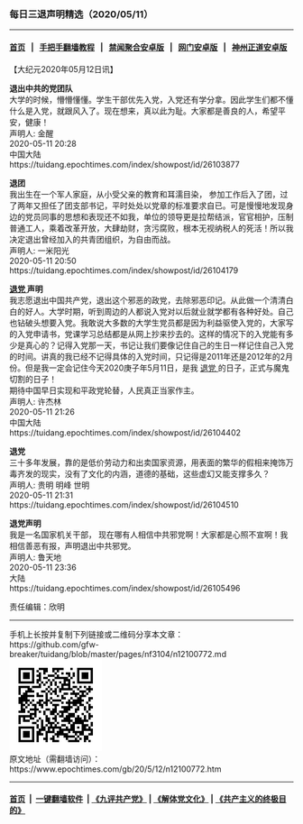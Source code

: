 ### 每日三退声明精选（2020/05/11）
------------------------

#### [首页](https://github.com/gfw-breaker/banned-news1/blob/master/README.md) &nbsp;&nbsp;|&nbsp;&nbsp; [手把手翻墙教程](https://github.com/gfw-breaker/guides/wiki) &nbsp;&nbsp;|&nbsp;&nbsp; [禁闻聚合安卓版](https://github.com/gfw-breaker/bn-android) &nbsp;&nbsp;|&nbsp;&nbsp; [网门安卓版](https://github.com/oGate2/oGate) &nbsp;&nbsp;|&nbsp;&nbsp; [神州正道安卓版](https://github.com/SzzdOgate/update) 



<div class="post_content" id="artbody" itemprop="articleBody">
 <!-- article content begin -->
 <p>
  【大纪元2020年05月12日讯】
 </p>
 <p>
  <strong>
   退出中共的党团队
  </strong>
  <br/>
  大学的时候，懵懵懂懂。学生干部优先入党，入党还有学分拿。因此学生们都不懂什么是入党，就跟风入了。现在想来，真以此为耻。大家都是善良的人，希望平安，健康！
  <br/>
  声明人: 金醒
  <br/>
  2020-05-11 20:28
  <br/>
  中国大陆
  <br/>
  https://tuidang.epochtimes.com/index/showpost/id/26103877
 </p>
 <p>
  <strong>
   退团
  </strong>
  <br/>
  我出生在一个军人家庭，从小受父亲的教育和耳濡目染， 参加工作后入了团，过了两年又担任了团支部书记，平时处处以党章的标准要求自已。可是慢慢地发现身边的党员同事的思想和表现还不如我，单位的领导更是拉帮结派，官官相护，压制普通工人，乘着改革开放，大肆劫财，贪污腐败，根本无视纳税人的死活！所以我决定退出曾经加入的共青团组织，为自由而战。
  <br/>
  声明人: 一米阳光
  <br/>
  2020-05-11 20:50
  <br/>
  https://tuidang.epochtimes.com/index/showpost/id/26104179
 </p>
 <p>
  <strong>
   <a href="https://www.epochtimes.com/gb/tag/%E9%80%80%E5%85%9A.html">
    退党
   </a>
   声明
  </strong>
  <br/>
  我志愿退出中国共产党，退出这个邪恶的政党，去除邪恶印记。从此做一个清清白白的好人。大学时期，听到周边的人都说入党对以后就业就学都有各种好处。自己也钻破头想要入党。我敢说大多数的大学生党员都是因为利益驱使入党的，大家写的入党申请书，党课学习总结都是从网上抄来抄去的。这样的情况下的入党能有多少是真心的？记得入党那一天，书记让我们要像记住自己的生日一样记住自己入党的时间。讲真的我已经不记得具体的入党时间，只记得是2011年还是2012年的2月份。但是我一定会记住今天2020庚子年5月11日，是我
  <a href="https://www.epochtimes.com/gb/tag/%E9%80%80%E5%85%9A.html">
   退党
  </a>
  的日子，正式与魔鬼切割的日子！
  <br/>
  期待中国早日实现和平政党轮替，人民真正当家作主。
  <br/>
  声明人: 许杰林
  <br/>
  2020-05-11 21:26
  <br/>
  中国大陆
  <br/>
  https://tuidang.epochtimes.com/index/showpost/id/26104402
 </p>
 <p>
  <strong>
   退党
  </strong>
  <br/>
  三十多年发展，靠的是低价劳动力和出卖国家资源，用表面的繁华的假相来掩饰万毒齐发的现实，没有了文化的内涵，道德的基础，这些虚幻又能支撑多久？
  <br/>
  声明人: 贵明 明峰 世明
  <br/>
  2020-05-11 21:31
  <br/>
  https://tuidang.epochtimes.com/index/showpost/id/26104510
 </p>
 <p>
  <strong>
   退党声明
  </strong>
  <br/>
  我是一名国家机关干部， 现在哪有人相信中共邪党啊！大家都是心照不宣啊！我相信善恶有报，声明退出中共邪党。
  <br/>
  声明人: 鲁天地
  <br/>
  2020-05-11 23:36
  <br/>
  大陆
  <br/>
  https://tuidang.epochtimes.com/index/showpost/id/26105496
 </p>
 <p>
  责任编辑：欣明
 </p>
 <!-- article content end -->
 <div id="below_article_ad">
 </div>
</div>

<hr/>
手机上长按并复制下列链接或二维码分享本文章：<br/>
https://github.com/gfw-breaker/tuidang/blob/master/pages/nf3104/n12100772.md <br/>
<a href='https://github.com/gfw-breaker/tuidang/blob/master/pages/nf3104/n12100772.md'><img src='https://github.com/gfw-breaker/tuidang/blob/master/pages/nf3104/n12100772.md.png'/></a> <br/>
原文地址（需翻墙访问）：https://www.epochtimes.com/gb/20/5/12/n12100772.htm


------------------------
#### [首页](https://github.com/gfw-breaker/banned-news/blob/master/README.md) &nbsp;|&nbsp; [一键翻墙软件](https://github.com/gfw-breaker/nogfw/blob/master/README.md) &nbsp;| [《九评共产党》](https://github.com/gfw-breaker/9ping.md/blob/master/README.md#九评之一评共产党是什么) | [《解体党文化》](https://github.com/gfw-breaker/jtdwh.md/blob/master/README.md) | [《共产主义的终极目的》](https://github.com/gfw-breaker/gczydzjmd.md/blob/master/README.md)


<img src='http://gfw-breaker.win/tuidang/pages/nf3104/n12100772.md' width='0px' height='0px'/>